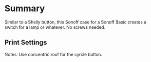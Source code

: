 # Summary
Similar to a Shelly button, this Sonoff case for a Sonoff Basic creates a switch for a lamp or whatever.
No screws needed.

## Print Settings
Notes: Use concentric roof for the cyrcle button.
